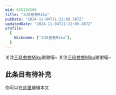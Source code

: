```yaml
---
mid: 635124169
title: "三玖叁叁Miku"
pubDate: "2024-11-04T11:22:09.387Z"
updatedDate: "2024-11-04T11:22:09.387Z"
profile:
  {
    Nickname: ["三玖叁叁Miku"],
  }
---
```


关注[三玖叁叁Miku](https://space.bilibili.com/635124169)谢谢喵~ 关注[三玖叁叁Miku](https://space.bilibili.com/635124169)谢谢喵~

## 此条目有待补充
你可以在[这里](https://github.com/Yuhanawa/VTuber.ICU/edit/master/src/content/v/三玖叁叁Miku/index.md)编辑本文

